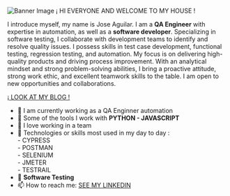 
![Banner Image](https://github.com/jaguro/jaguro/issues/2#issue-2250700103.png)
¡ HI EVERYONE AND WELCOME TO MY HOUSE !<br>

I introduce myself, my name is Jose Aguilar. I am a **QA Engineer** with expertise in automation, as well as a **software developer**. 
Specializing in software testing, I collaborate with development teams to identify and resolve quality issues. 
I possess skills in test case development, functional testing, regression testing, and automation. 
My focus is on delivering high-quality products and driving process improvement. With an analytical mindset and strong problem-solving abilities, 
I bring a proactive attitude, strong work ethic, and excellent teamwork skills to the table. I am open to new opportunities and collaborations.

[¡ LOOK AT MY BLOG !](https://codewithghazi.com/blog)

- 🔭 I am currently working as a QA Enginner automation
- 🌱 Some of the tools I work with **PYTHON - JAVASCRIPT**
- 👯 I love working in a team
- 🤔 Technologies or skills most used in my day to day :<br>
      - CYPRESS <br>
      - POSTMAN <br>
      - SELENIUM <br>
      - JMETER <br>
      - TESTRAIL <br>
- 💬 **Software Testing**
- 📫 How to reach me:
  [SEE MY LINKEDIN](https://www.linkedin.com/in/jose-aguilar-ba3458230/)

